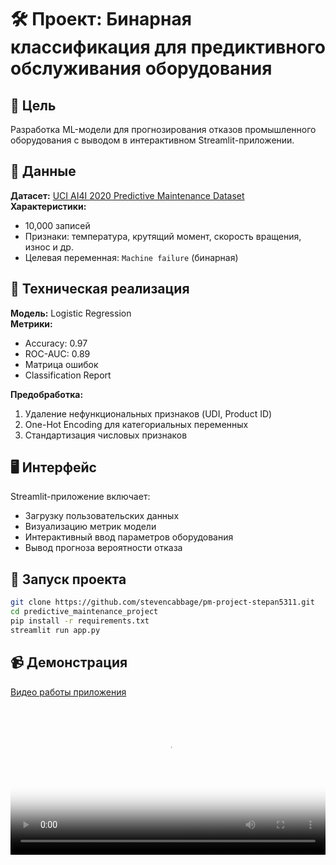 # 🛠️ Проект: Бинарная классификация для предиктивного обслуживания оборудования

## 🎯 Цель
Разработка ML-модели для прогнозирования отказов промышленного оборудования с выводом в интерактивном Streamlit-приложении.

## 📂 Данные
**Датасет:** [UCI AI4I 2020 Predictive Maintenance Dataset](https://archive.ics.uci.edu/dataset/601/predictive+maintenance+dataset)  
**Характеристики:**
- 10,000 записей
- Признаки: температура, крутящий момент, скорость вращения, износ и др.
- Целевая переменная: `Machine failure` (бинарная)

## 🔧 Техническая реализация
**Модель:** Logistic Regression  
**Метрики:**
- Accuracy: 0.97
- ROC-AUC: 0.89
- Матрица ошибок
- Classification Report

**Предобработка:**
1. Удаление нефункциональных признаков (UDI, Product ID)
2. One-Hot Encoding для категориальных переменных
3. Стандартизация числовых признаков

## 🖥️ Интерфейс
Streamlit-приложение включает:
- Загрузку пользовательских данных
- Визуализацию метрик модели
- Интерактивный ввод параметров оборудования
- Вывод прогноза вероятности отказа

## 🚀 Запуск проекта
```bash
git clone https://github.com/stevencabbage/pm-project-stepan5311.git
cd predictive_maintenance_project
pip install -r requirements.txt
streamlit run app.py
```

## 📹 Демонстрация
[Видео работы приложения](video/demo.mp4)
<video src="video/demo.mp4" controls width="100%" poster="img/preview.jpg"></video>
